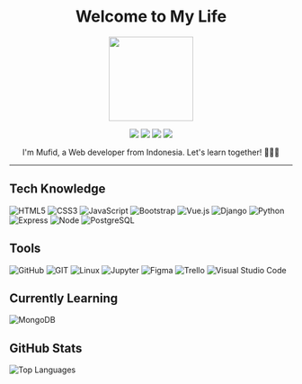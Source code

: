 <h1 align="center">Welcome to My Life</h1>

<p align="center">
  <img src="https://github.com/themufid/README/blob/main/gifs/Halo.gif" width="150">
</p>

<p align="center">
  <a href="mailto:almufid.business@gmail.com?subject=Olá%20Bruno%20Tacca"><img src="https://img.shields.io/badge/gmail-%23D14836.svg?&style=for-the-badge&logo=gmail&logoColor=white" /></a>
  <a href="https://www.instagram.com/almufid.tech/"><img src="https://img.shields.io/badge/instagram-%23dc2743.svg?&style=for-the-badge&logo=instagram&logoColor=white" /></a>
  <a href="https://www.linkedin.com/in/rodhifaisalmufid/"><img src="https://img.shields.io/badge/linkedin-%230077B5.svg?&style=for-the-badge&logo=linkedin&logoColor=white" /></a>
  <a href="https://www.twitter.com/almufid_tech/"><img src="https://img.shields.io/badge/twitter-%230077B5.svg?&style=for-the-badge&logo=twitter&logoColor=white" /></a>
</p>

<p align="center">I'm Mufid, a Web developer from Indonesia. Let's learn together! 👨🏻‍💻</p>

<hr />

<h2 align="left"><b>Tech Knowledge</b></h2>
<p align="left">
  <img src="https://img.shields.io/badge/HTML5-E34F26.svg?&style=for-the-badge&logo=html5&logoColor=white" alt="HTML5">
  <img src="https://img.shields.io/badge/CSS3-%231572B6.svg?&style=for-the-badge&logo=css3&logoColor=white" alt="CSS3">
  <img src="https://img.shields.io/badge/JavaScript-323330.svg?&style=for-the-badge&logo=javascript&logoColor=%23F7DF1E" alt="JavaScript">
  <img src="https://img.shields.io/badge/Bootstrap-7286D3?style=for-the-badge&logo=Bootstrap&logoColor=white" alt="Bootstrap">
  <img src="https://img.shields.io/badge/VueJS-439A97?style=for-the-badge&logo=Vue.js&logoColor=white" alt="Vue.js">
  <img src="https://img.shields.io/badge/Django-000000?style=for-the-badge&logo=Django&logoColor=white" alt="Django">
  <img src="https://img.shields.io/badge/Python-000000?style=for-the-badge&logo=Python&logoColor=white" alt="Python">
<img src="https://img.shields.io/badge/Express-439A97.svg?&style=for-the-badge&logo=express&logoColor=white" alt="Express">
<img src="https://img.shields.io/badge/Node.js-47A248.svg?&style=for-the-badge&logo=node.js&logoColor=white" alt="Node">
<img src="https://img.shields.io/badge/POSTGRESQL-336791.svg?&style=for-the-badge&logo=postgresql&logoColor=white" alt="PostgreSQL">
</p>

<h2 align="left"><b>Tools</b></h2>
<p align="left">
  <img src="https://img.shields.io/badge/Github-%23121011.svg?&style=for-the-badge&logo=github&logoColor=white" alt="GitHub">
  <img src="https://img.shields.io/badge/GIT-%23dc2743.svg?style=for-the-badge&logo=Git&logoColor=white" alt="GIT">
  <img src="https://img.shields.io/badge/Linux-4479A1?style=for-the-badge&logo=linux&logoColor=black" alt="Linux">
  <img src="https://img.shields.io/badge/Jupyter-7286D3?style=for-the-badge&logo=Jupyter&logoColor=white" alt="Jupyter">
  <img src="https://img.shields.io/badge/Figma-7286D3?style=for-the-badge&logo=Figma&logoColor=white" alt="Figma">
  <img src="https://img.shields.io/badge/Trello-%231572B6.svg?style=for-the-badge&logo=Trello&logoColor=white" alt="Trello">
  <img src="https://img.shields.io/badge/Visual%20Studio%20Code-%23007ACC.svg?style=for-the-badge&logo=visual-studio-code&logoColor=white" alt="Visual Studio Code">
</p>

<h2 align="left"><b>Currently Learning</b></h2>

<p align="left">
  <img src="https://img.shields.io/badge/MONGODB-47A248.svg?&style=for-the-badge&logo=mongodb&logoColor=white" alt="MongoDB">
</p>

<h2 align="left"><b>GitHub Stats</b></h2>

<p align="left">
  <img align="left" src="https://github-readme-stats.vercel.app/api/top-langs?username=themufid&show_icons=true&locale=en&layout=compact" alt="Top Languages" />
</p>
